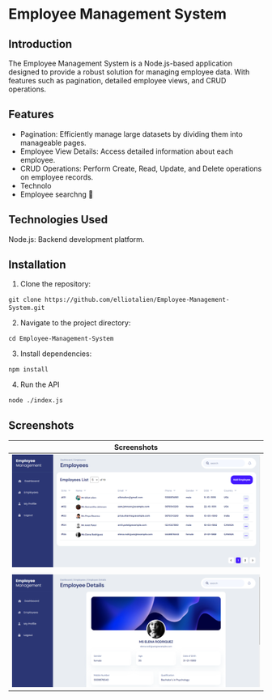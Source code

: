 # Employee Management System

## Introduction
The Employee Management System is a Node.js-based application designed to provide a robust solution for managing employee data. With features such as pagination, detailed employee views, and CRUD operations.


## Features
- Pagination: Efficiently manage large datasets by dividing them into manageable pages.
- Employee View Details: Access detailed information about each employee.
- CRUD Operations: Perform Create, Read, Update, and Delete operations on employee records.
- Technolo
- Employee searchng 🔎
## Technologies Used
Node.js: Backend development platform.


## Installation

1. Clone the repository:

```
git clone https://github.com/elliotalien/Employee-Management-System.git

```

2. Navigate to the project directory:

```
cd Employee-Management-System

```

3. Install dependencies:

```
npm install
```

4. Run the API

```
node ./index.js
```

## Screenshots

| Screenshots |
|-------------|
|<img src="https://github.com/elliotalien/Employee-Management-System/blob/main/images/first%20image.png">|
|             |
|<img src="https://github.com/elliotalien/Employee-Management-System/blob/main/images/second%20image.png">|
